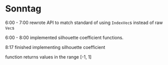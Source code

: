 # Sonntag
6:00 - 7:00 rewrote API to match standard of using `IndexVec`s instead of raw `Vec`s

6:00 - 8:00 implemented silhouette coefficient functions.

8:17 finished implementing silhouette coefficient

function returns values in the range [-1, 1]
